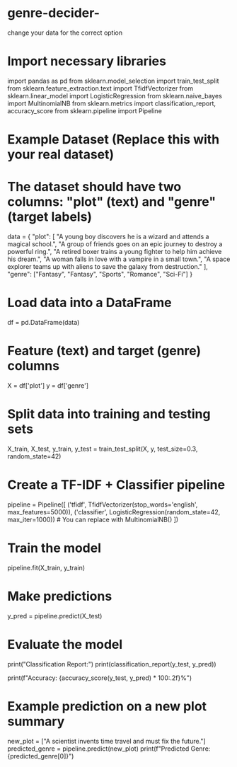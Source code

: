 # genre-decider-
change your data for the correct option 
# Import necessary libraries
import pandas as pd
from sklearn.model_selection import train_test_split
from sklearn.feature_extraction.text import TfidfVectorizer
from sklearn.linear_model import LogisticRegression
from sklearn.naive_bayes import MultinomialNB
from sklearn.metrics import classification_report, accuracy_score
from sklearn.pipeline import Pipeline

# Example Dataset (Replace this with your real dataset)
# The dataset should have two columns: "plot" (text) and "genre" (target labels)
data = {
    "plot": [
        "A young boy discovers he is a wizard and attends a magical school.",
        "A group of friends goes on an epic journey to destroy a powerful ring.",
        "A retired boxer trains a young fighter to help him achieve his dream.",
        "A woman falls in love with a vampire in a small town.",
        "A space explorer teams up with aliens to save the galaxy from destruction."
    ],
    "genre": ["Fantasy", "Fantasy", "Sports", "Romance", "Sci-Fi"]
}

# Load data into a DataFrame
df = pd.DataFrame(data)

# Feature (text) and target (genre) columns
X = df['plot']
y = df['genre']

# Split data into training and testing sets
X_train, X_test, y_train, y_test = train_test_split(X, y, test_size=0.3, random_state=42)

# Create a TF-IDF + Classifier pipeline
pipeline = Pipeline([
    ('tfidf', TfidfVectorizer(stop_words='english', max_features=5000)),
    ('classifier', LogisticRegression(random_state=42, max_iter=1000))  # You can replace with MultinomialNB()
])

# Train the model
pipeline.fit(X_train, y_train)

# Make predictions
y_pred = pipeline.predict(X_test)

# Evaluate the model
print("Classification Report:")
print(classification_report(y_test, y_pred))

print(f"Accuracy: {accuracy_score(y_test, y_pred) * 100:.2f}%")

# Example prediction on a new plot summary
new_plot = ["A scientist invents time travel and must fix the future."]
predicted_genre = pipeline.predict(new_plot)
print(f"Predicted Genre: {predicted_genre[0]}")
